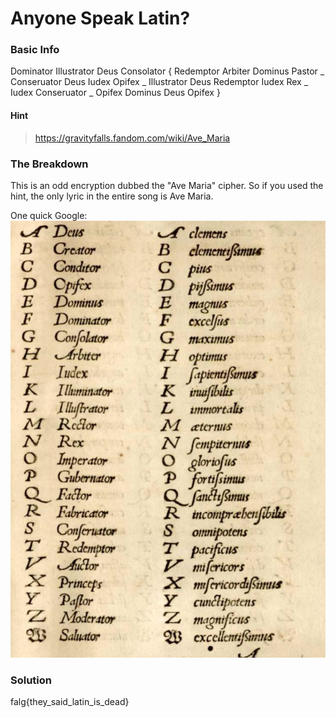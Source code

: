 # Anyone Speak Latin?

### Basic Info
Dominator Illustrator Deus Consolator { Redemptor Arbiter Dominus Pastor _ Conseruator Deus Iudex Opifex _ Illustrator Deus Redemptor Iudex Rex _ Iudex Conseruator _ Opifex Dominus Deus Opifex }

#### Hint
> https://gravityfalls.fandom.com/wiki/Ave_Maria

### The Breakdown

This is an odd encryption dubbed the "Ave Maria" cipher. So if you used the hint, the only lyric in the entire song is Ave Maria. 

One quick Google:
![alt ave_maria](../images/ave_maria.png)

### Solution
falg{they_said_latin_is_dead}